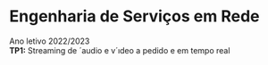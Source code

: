 # Engenharia de Serviços em Rede
Ano letivo 2022/2023
<br />**TP1:** Streaming de ´audio e v´ıdeo a pedido e em tempo real
